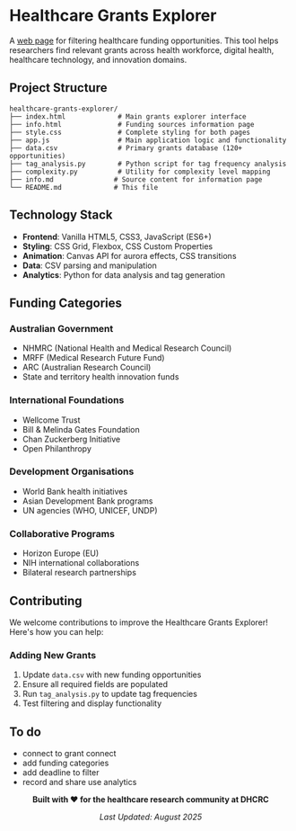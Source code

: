 # Healthcare Grants Explorer

A [web page](https://digitalhealthcrc.github.io/digitalhealth-grants-explorer/) for filtering healthcare funding opportunities. This tool helps researchers find relevant grants across health workforce, digital health, healthcare technology, and innovation domains.


## Project Structure

```
healthcare-grants-explorer/
├── index.html             # Main grants explorer interface
├── info.html              # Funding sources information page
├── style.css              # Complete styling for both pages
├── app.js                 # Main application logic and functionality
├── data.csv               # Primary grants database (120+ opportunities)
├── tag_analysis.py        # Python script for tag frequency analysis
├── complexity.py          # Utility for complexity level mapping
├── info.md               # Source content for information page
└── README.md             # This file
```

## Technology Stack

- **Frontend**: Vanilla HTML5, CSS3, JavaScript (ES6+)
- **Styling**: CSS Grid, Flexbox, CSS Custom Properties
- **Animation**: Canvas API for aurora effects, CSS transitions
- **Data**: CSV parsing and manipulation
- **Analytics**: Python for data analysis and tag generation


## Funding Categories

### **Australian Government**
- NHMRC (National Health and Medical Research Council)
- MRFF (Medical Research Future Fund)
- ARC (Australian Research Council)
- State and territory health innovation funds

### **International Foundations**
- Wellcome Trust
- Bill & Melinda Gates Foundation
- Chan Zuckerberg Initiative
- Open Philanthropy

### **Development Organisations**
- World Bank health initiatives
- Asian Development Bank programs
- UN agencies (WHO, UNICEF, UNDP)

### **Collaborative Programs**
- Horizon Europe (EU)
- NIH international collaborations
- Bilateral research partnerships


## Contributing

We welcome contributions to improve the Healthcare Grants Explorer! Here's how you can help:

### **Adding New Grants**
1. Update `data.csv` with new funding opportunities
2. Ensure all required fields are populated
3. Run `tag_analysis.py` to update tag frequencies
4. Test filtering and display functionality


## To do
- connect to grant connect
- add funding categories
- add deadline to filter
- record and share use analytics

<div align="center">

**Built with ❤️ for the healthcare research community at DHCRC**

*Last Updated: August 2025*

</div>
